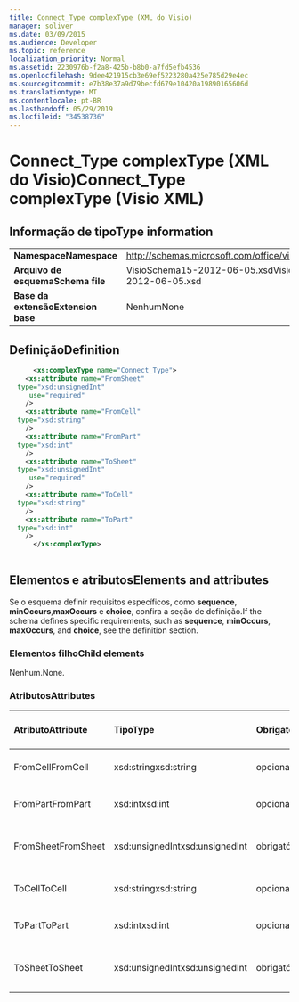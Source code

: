 ```yaml
---
title: Connect_Type complexType (XML do Visio)
manager: soliver
ms.date: 03/09/2015
ms.audience: Developer
ms.topic: reference
localization_priority: Normal
ms.assetid: 2230976b-f2a8-425b-b8b0-a7fd5efb4536
ms.openlocfilehash: 9dee421915cb3e69ef5223280a425e785d29e4ec
ms.sourcegitcommit: e7b38e37a9d79becfd679e10420a19890165606d
ms.translationtype: MT
ms.contentlocale: pt-BR
ms.lasthandoff: 05/29/2019
ms.locfileid: "34538736"
---
```

# <a name="connect_type-complextype-visio-xml"></a><span data-ttu-id="e89e1-102">Connect_Type complexType (XML do Visio)</span><span class="sxs-lookup"><span data-stu-id="e89e1-102">Connect_Type complexType (Visio XML)</span></span>

## <a name="type-information"></a><span data-ttu-id="e89e1-103">Informação de tipo</span><span class="sxs-lookup"><span data-stu-id="e89e1-103">Type information</span></span>

|||
|:-----|:-----|
|<span data-ttu-id="e89e1-104">**Namespace**</span><span class="sxs-lookup"><span data-stu-id="e89e1-104">**Namespace**</span></span> <br/> |http://schemas.microsoft.com/office/visio/2011/1/core  <br/> |
|<span data-ttu-id="e89e1-105">**Arquivo de esquema**</span><span class="sxs-lookup"><span data-stu-id="e89e1-105">**Schema file**</span></span> <br/> |<span data-ttu-id="e89e1-106">VisioSchema15-2012-06-05.xsd</span><span class="sxs-lookup"><span data-stu-id="e89e1-106">VisioSchema15-2012-06-05.xsd</span></span>  <br/> |
|<span data-ttu-id="e89e1-107">**Base da extensão**</span><span class="sxs-lookup"><span data-stu-id="e89e1-107">**Extension base**</span></span> <br/> |<span data-ttu-id="e89e1-108">Nenhum</span><span class="sxs-lookup"><span data-stu-id="e89e1-108">None</span></span>  <br/> |
   
## <a name="definition"></a><span data-ttu-id="e89e1-109">Definição</span><span class="sxs-lookup"><span data-stu-id="e89e1-109">Definition</span></span>

```XML
      <xs:complexType name="Connect_Type">
    <xs:attribute name="FromSheet"
  type="xsd:unsignedInt"
     use="required"
    />
    <xs:attribute name="FromCell"
  type="xsd:string"
    />
    <xs:attribute name="FromPart"
  type="xsd:int"
    />
    <xs:attribute name="ToSheet"
  type="xsd:unsignedInt"
     use="required"
    />
    <xs:attribute name="ToCell"
  type="xsd:string"
    />
    <xs:attribute name="ToPart"
  type="xsd:int"
    />
      </xs:complexType>
      
```

## <a name="elements-and-attributes"></a><span data-ttu-id="e89e1-110">Elementos e atributos</span><span class="sxs-lookup"><span data-stu-id="e89e1-110">Elements and attributes</span></span>

<span data-ttu-id="e89e1-111">Se o esquema definir requisitos específicos, como **sequence**, **minOccurs**,**maxOccurs** e **choice**, confira a seção de definição.</span><span class="sxs-lookup"><span data-stu-id="e89e1-111">If the schema defines specific requirements, such as **sequence**, **minOccurs**, **maxOccurs**, and **choice**, see the definition section.</span></span> 
  
### <a name="child-elements"></a><span data-ttu-id="e89e1-112">Elementos filho</span><span class="sxs-lookup"><span data-stu-id="e89e1-112">Child elements</span></span>

<span data-ttu-id="e89e1-113">Nenhum.</span><span class="sxs-lookup"><span data-stu-id="e89e1-113">None.</span></span>
  
### <a name="attributes"></a><span data-ttu-id="e89e1-114">Atributos</span><span class="sxs-lookup"><span data-stu-id="e89e1-114">Attributes</span></span>

|<span data-ttu-id="e89e1-115">**Atributo**</span><span class="sxs-lookup"><span data-stu-id="e89e1-115">**Attribute**</span></span>|<span data-ttu-id="e89e1-116">**Tipo**</span><span class="sxs-lookup"><span data-stu-id="e89e1-116">**Type**</span></span>|<span data-ttu-id="e89e1-117">**Obrigatório**</span><span class="sxs-lookup"><span data-stu-id="e89e1-117">**Required**</span></span>|<span data-ttu-id="e89e1-118">**Descrição**</span><span class="sxs-lookup"><span data-stu-id="e89e1-118">**Description**</span></span>|<span data-ttu-id="e89e1-119">**Valores possíveis**</span><span class="sxs-lookup"><span data-stu-id="e89e1-119">**Possible values**</span></span>|
|:-----|:-----|:-----|:-----|:-----|
|<span data-ttu-id="e89e1-120">FromCell</span><span class="sxs-lookup"><span data-stu-id="e89e1-120">FromCell</span></span>  <br/> |<span data-ttu-id="e89e1-121">xsd:string</span><span class="sxs-lookup"><span data-stu-id="e89e1-121">xsd:string</span></span>  <br/> |<span data-ttu-id="e89e1-122">opcional</span><span class="sxs-lookup"><span data-stu-id="e89e1-122">optional</span></span>  <br/> ||<span data-ttu-id="e89e1-123">Valores do tipo xsd:string.</span><span class="sxs-lookup"><span data-stu-id="e89e1-123">Values of the xsd:string type.</span></span>  <br/> |
|<span data-ttu-id="e89e1-124">FromPart</span><span class="sxs-lookup"><span data-stu-id="e89e1-124">FromPart</span></span>  <br/> |<span data-ttu-id="e89e1-125">xsd:int</span><span class="sxs-lookup"><span data-stu-id="e89e1-125">xsd:int</span></span>  <br/> |<span data-ttu-id="e89e1-126">opcional</span><span class="sxs-lookup"><span data-stu-id="e89e1-126">optional</span></span>  <br/> ||<span data-ttu-id="e89e1-127">Valores do tipo xsd:int.</span><span class="sxs-lookup"><span data-stu-id="e89e1-127">Values of the xsd:int type.</span></span>  <br/> |
|<span data-ttu-id="e89e1-128">FromSheet</span><span class="sxs-lookup"><span data-stu-id="e89e1-128">FromSheet</span></span>  <br/> |<span data-ttu-id="e89e1-129">xsd:unsignedInt</span><span class="sxs-lookup"><span data-stu-id="e89e1-129">xsd:unsignedInt</span></span>  <br/> |<span data-ttu-id="e89e1-130">obrigatório</span><span class="sxs-lookup"><span data-stu-id="e89e1-130">required</span></span>  <br/> ||<span data-ttu-id="e89e1-131">Valores do tipo xsd:unsignedInt.</span><span class="sxs-lookup"><span data-stu-id="e89e1-131">Values of the xsd:unsignedInt type.</span></span>  <br/> |
|<span data-ttu-id="e89e1-132">ToCell</span><span class="sxs-lookup"><span data-stu-id="e89e1-132">ToCell</span></span>  <br/> |<span data-ttu-id="e89e1-133">xsd:string</span><span class="sxs-lookup"><span data-stu-id="e89e1-133">xsd:string</span></span>  <br/> |<span data-ttu-id="e89e1-134">opcional</span><span class="sxs-lookup"><span data-stu-id="e89e1-134">optional</span></span>  <br/> ||<span data-ttu-id="e89e1-135">Valores do tipo xsd:string.</span><span class="sxs-lookup"><span data-stu-id="e89e1-135">Values of the xsd:string type.</span></span>  <br/> |
|<span data-ttu-id="e89e1-136">ToPart</span><span class="sxs-lookup"><span data-stu-id="e89e1-136">ToPart</span></span>  <br/> |<span data-ttu-id="e89e1-137">xsd:int</span><span class="sxs-lookup"><span data-stu-id="e89e1-137">xsd:int</span></span>  <br/> |<span data-ttu-id="e89e1-138">opcional</span><span class="sxs-lookup"><span data-stu-id="e89e1-138">optional</span></span>  <br/> ||<span data-ttu-id="e89e1-139">Valores do tipo xsd:int.</span><span class="sxs-lookup"><span data-stu-id="e89e1-139">Values of the xsd:int type.</span></span>  <br/> |
|<span data-ttu-id="e89e1-140">ToSheet</span><span class="sxs-lookup"><span data-stu-id="e89e1-140">ToSheet</span></span>  <br/> |<span data-ttu-id="e89e1-141">xsd:unsignedInt</span><span class="sxs-lookup"><span data-stu-id="e89e1-141">xsd:unsignedInt</span></span>  <br/> |<span data-ttu-id="e89e1-142">obrigatório</span><span class="sxs-lookup"><span data-stu-id="e89e1-142">required</span></span>  <br/> ||<span data-ttu-id="e89e1-143">Valores do tipo xsd:unsignedInt.</span><span class="sxs-lookup"><span data-stu-id="e89e1-143">Values of the xsd:unsignedInt type.</span></span>  <br/> |
   

